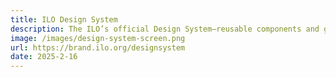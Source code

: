 ```yaml
---
title: ILO Design System
description: The ILO’s official Design System—reusable components and guidelines for Drupal and React.
image: /images/design-system-screen.png
url: https://brand.ilo.org/designsystem
date: 2025-2-16
---
```

